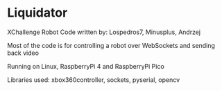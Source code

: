 # Liquidator
XChallenge Robot
Code written by: Lospedros7, Minusplus, Andrzej

Most of the code is for controlling a robot over WebSockets and sending back video

Running on Linux, RaspberryPi 4 and RaspberryPi Pico

Libraries used: xbox360controller, sockets, pyserial, opencv

